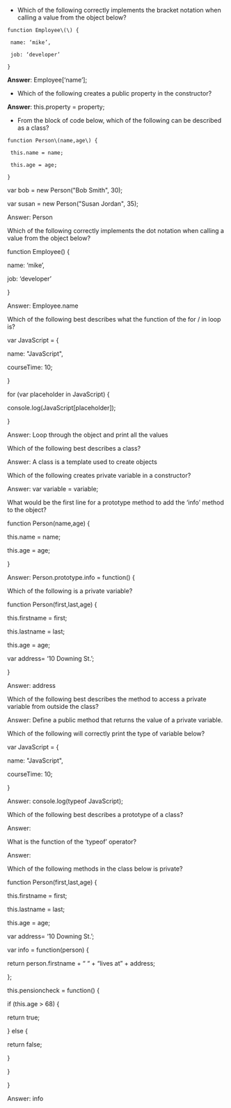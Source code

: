 - Which of the following correctly implements the bracket notation when calling a value from the object below?

```
function Employee\(\) {

 name: ‘mike’,

 job: ‘developer’

}
```
**Answer**: Employee\[‘name’\];

- Which of the following creates a public property in the constructor?

**Answer**: this.property = property;

- From the block of code below, which of the following can be described as a class?

```
function Person\(name,age\) {

 this.name = name;

 this.age = age;

}
```
var bob = new Person\("Bob Smith", 30\);

var susan = new Person\("Susan Jordan", 35\);

Answer: Person

Which of the following correctly implements the dot notation when calling a value from the object below?

function Employee\(\) {

 name: ‘mike’,

 job: ‘developer’

}

Answer: Employee.name

Which of the following best describes what the function of the for \/ in loop is?

var JavaScript = {

 name: "JavaScript",

 courseTime: 10;

}

for \(var placeholder in JavaScript\) {

 console.log\(JavaScript\[placeholder\]\);

}

Answer: Loop through the object and print all the values

Which of the following best describes a class?

Answer: A class is a template used to create objects

Which of the following creates private variable in a constructor?

Answer: var variable = variable;

What would be the first line for a prototype method to add the ‘info’ method to the object?

function Person\(name,age\) {

 this.name = name;

 this.age = age;

}

Answer: Person.prototype.info = function\(\) {

Which of the following is a private variable?

function Person\(first,last,age\) {

 this.firstname = first;

 this.lastname = last;

 this.age = age;

 var address= ‘10 Downing St.’;

}

Answer: address

Which of the following best describes the method to access a private variable from outside the class?

Answer: Define a public method that returns the value of a private variable.

Which of the following will correctly print the type of variable below?

var JavaScript = {

 name: "JavaScript",

 courseTime: 10;

}

Answer: console.log\(typeof JavaScript\);

Which of the following best describes a prototype of a class?

Answer:

What is the function of the ‘typeof’ operator?

Answer:

Which of the following methods in the class below is private?

function Person\(first,last,age\) {

 this.firstname = first;

 this.lastname = last;

 this.age = age;

 var address= ‘10 Downing St.’;

 var info = function\(person\) {

 return person.firstname + “ “ + “lives at” + address;

 };

 this.pensioncheck = function\(\) {

 if \(this.age &gt; 68\) {

 return true;

 } else {

 return false;

 }

 }

}

Answer: info



